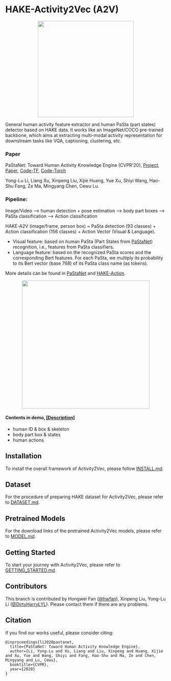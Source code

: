 # HAKE-Activity2Vec (A2V)
<p align='center'>
    <img src="https://github.com/DirtyHarryLYL/HAKE-Action-Torch/blob/Activity2Vec/demo/hake_history.jpg", height="300">
</p>

General human activity feature extractor and human PaSta (part states) detector based on HAKE data.
It works like an ImageNet/COCO pre-trained backbone, which aims at extracting multi-modal activity representation for downstream tasks like VQA, captioning, clustering, etc. 

### Paper
PaStaNet: Toward Human Activity Knowledge Engine (CVPR'20), [Project](http://hake-mvig.cn), [Paper](https://arxiv.org/abs/2004.00945), [Code-TF](https://github.com/DirtyHarryLYL/HAKE-Action), [Code-Torch](https://github.com/DirtyHarryLYL/HAKE-Action-Torch)

Yong-Lu Li, Liang Xu, Xinpeng Liu, Xijie Huang, Yue Xu, Shiyi Wang, Hao-Shu Fang, Ze Ma, Mingyang Chen, Cewu Lu.

### Pipeline: 
Image/Video --> human detection + pose estimation --> body part boxes --> PaSta classification --> Action classification

HAKE-A2V (image/frame, person box) = PaSta detection (93 classes) + Action classification (156 classes) + Action Vector (Visual & Language).

- Visual feature: based on human PaSta (Part States from [PaStaNet](https://arxiv.org/pdf/2004.00945.pdf)) recognition, i.e., features from PaSta classifiers. 
- Language feature: based on the recognized PaSta scores and the corresponding Bert features. 
For each PaSta, we multiply its probability to its Bert vector (base 768) of its PaSta class name (as tokens). 

More details can be found in [PaStaNet](https://arxiv.org/pdf/2004.00945.pdf) and [HAKE-Action](https://github.com/DirtyHarryLYL/HAKE-Action).

<p align='center'>
    <img src="demo/a2v-demo.gif", height="400">
</p>

<!-- ## Full demo: [[YouTube]](https://t.co/hXiAYPXEuL?amp=1), [[bilibili]](https://www.bilibili.com/video/BV1s54y1Y76s) -->
#### Contents in demo, [[Description]](https://drive.google.com/file/d/1iZ57hKjus2lKbv1MAB-TLFrChSoWGD5e/view?usp=sharing)
- human ID & box & skeleton
- body part box & states
- human actions

## Installation
 To install the overall framework of Activity2Vec, please follow [INSTALL.md](./INSTALL.md).

## Dataset
 For the procedure of preparing HAKE dataset for Activity2Vec, please refer to [DATASET.md](./DATASET.md).

## Pretrained Models
 For the download links of the pretrained Activity2Vec models, please refer to [MODEL.md](./MODEL.md).
 
## Getting Started
 To start your journey with Activity2Vec, please refer to [GETTING_STARTED.md](./GETTING_STARTED.md).

## Contributors
 This branch is contributed by Hongwei Fan ([@hwfan](https://github.com/hwfan)), Xinpeng Liu, Yong-Lu Li ([@DirtyHarryLYL](https://github.com/DirtyHarryLYL)). Please contact them if there are any problems.
 
## Citation
 If you find our works useful, please consider citing:
```
@inproceedings{li2020pastanet,
  title={PaStaNet: Toward Human Activity Knowledge Engine},
  author={Li, Yong-Lu and Xu, Liang and Liu, Xinpeng and Huang, Xijie and Xu, Yue and Wang, Shiyi and Fang, Hao-Shu and Ma, Ze and Chen, Mingyang and Lu, Cewu},
  booktitle={CVPR},
  year={2020}
}
```

